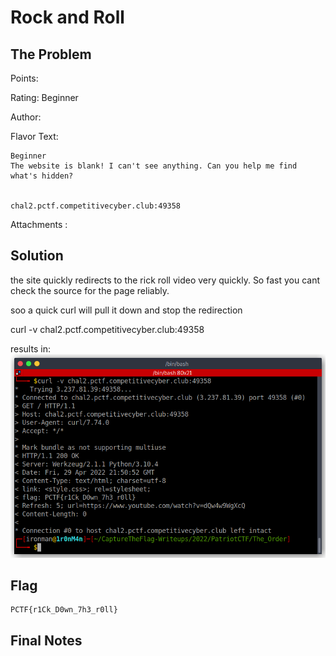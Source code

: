 # Rock and Roll

## The Problem

Points: 

Rating: Beginner

Author:

Flavor Text:
```
Beginner
The website is blank! I can't see anything. Can you help me find what's hidden?


chal2.pctf.competitivecyber.club:49358
```

Attachments : []()



## Solution

the site quickly redirects to the rick roll video very quickly. So fast you cant check the source for the page reliably. 

soo a quick curl will pull it down and stop the redirection

curl -v chal2.pctf.competitivecyber.club:49358

results in:
![](flag.png)

## Flag

```
PCTF{r1Ck_D0wn_7h3_r0ll}

```

## Final Notes
